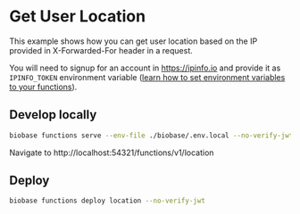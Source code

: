 # Get User Location

This example shows how you can get user location based on the IP provided in X-Forwarded-For header in a request.

You will need to signup for an account in https://ipinfo.io and provide it as `IPINFO_TOKEN` environment variable ([learn how to set environment variables to your functions](https://biobase.studio/docs/guides/functions#secrets-and-environment-variables)).

## Develop locally

```bash
biobase functions serve --env-file ./biobase/.env.local --no-verify-jwt
```

Navigate to http://localhost:54321/functions/v1/location

## Deploy

```bash
biobase functions deploy location --no-verify-jwt
```
